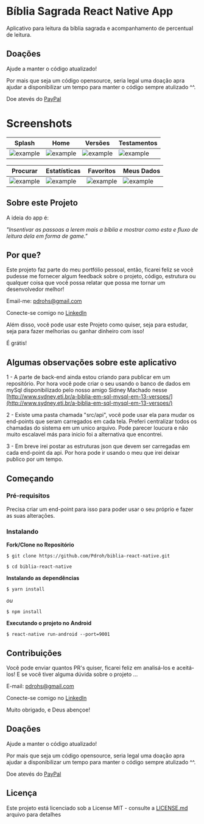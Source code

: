 # Bíblia Sagrada React Native App
Aplicativo para leitura da bíblia sagrada e acompanhamento de percentual de leitura.

## Doações
Ajude a manter o código atualizado!

Por mais que seja um código opensource, seria legal uma doação apra ajudar a disponibilizar um tempo para manter o código sempre atulizado ^^.

Doe atevés do [PayPal](https://www.paypal.com/cgi-bin/webscr?cmd=_donations&business=SR6NZHJB3CMPN&item_name=Ajudar+na+manuten%C3%A7%C3%A3o+do+c%C3%B3digo%21&currency_code=BRL)

# Screenshots
| Splash | Home | Versões | Testamentos |
|----------|----------|----------|----------|
| ![example](https://accessfast.com.br/images/app-biblia/Screenshot_1.jpg) |  ![example](https://accessfast.com.br/old/site_20240219/images/app-biblia/Screenshot_2.jpg) | ![example](https://accessfast.com.br/old/site_20240219/images/app-biblia/Screenshot_3.jpg) | ![example](https://accessfast.com.br/old/site_20240219/images/app-biblia/Screenshot_4.jpg) |

| Procurar | Estatísticas | Favoritos | Meus Dados |
|----------|----------|----------|----------|
| ![example](https://accessfast.com.br/old/site_20240219/images/app-biblia/Screenshot_5.jpg) |  ![example](https://accessfast.com.br/old/site_20240219/images/app-biblia/Screenshot_6.jpg) | ![example](https://accessfast.com.br/old/site_20240219/images/app-biblia/Screenshot_7.jpg) | ![example](https://accessfast.com.br/old/site_20240219/images/app-biblia/Screenshot_8.jpg) |

## Sobre este Projeto
A ideia do app é:

_"Insentivar as passoas a lerem mais a bíblia e mostrar como esta e fluxo de leitura dela em forma de game."_

## Por que?

Este projeto faz parte do meu portfólio pessoal, então, ficarei feliz se você pudesse me fornecer algum feedback sobre o projeto, código, estrutura ou qualquer coisa que você possa relatar que possa me tornar um desenvolvedor melhor!

Email-me: pdrohs@gmail.com

Conecte-se comigo no [LinkedIn](https://www.linkedin.com/in/pedro-henrique-30583245/)

Além disso, você pode usar este Projeto como quiser, seja para estudar, seja para fazer melhorias ou ganhar dinheiro com isso!

É grátis!

## Algumas observações sobre este aplicativo

1 - A parte de back-end ainda estou criando para publicar em um repositório. Por hora você pode criar o seu usando o banco de dados em mySql disponibilizado pelo nosso amigo Sidney Machado nesse [http://www.sydney.eti.br/a-biblia-em-sql-mysql-em-13-versoes/](http://www.sydney.eti.br/a-biblia-em-sql-mysql-em-13-versoes/)

2 - Existe uma pasta chamada "src/api", você pode usar ela para mudar os end-points que seram carregados em cada tela. Preferi centralizar todos os chamadas do sistema em um unico arquivo. Pode parecer loucura e não muito escalavel más para inicio foi a alternativa que encontrei.

3 - Em breve irei postar as estruturas json que devem ser carregadas em cada end-point da api. Por hora pode ir usando o meu que irei deixar publico por um tempo.

## Começando

### Pré-requisitos

Precisa criar um end-point para isso para poder usar o seu próprio e fazer as suas alterações.

### Instalando

**Fork/Clone no Repositório**

```
$ git clone https://github.com/Pdroh/biblia-react-native.git

$ cd biblia-react-native
```


**Instalando as dependências**

```
$ yarn install
```

_ou_

```
$ npm install
```


**Executando o projeto no Android**

```
$ react-native run-android --port=9001
```

## Contribuições

Você pode enviar quantos PR's quiser, ficarei feliz em analisá-los e aceitá-los! E se você tiver alguma dúvida sobre o projeto ...

E-mail: pdrohs@gmail.com

Conecte-se comigo no [LinkedIn](https://www.linkedin.com/in/pedro-henrique-30583245/)

Muito obrigado, e Deus abençoe!

## Doações
Ajude a manter o código atualizado!

Por mais que seja um código opensource, seria legal uma doação apra ajudar a disponibilizar um tempo para manter o código sempre atulizado ^^.

Doe atevés do [PayPal](https://www.paypal.com/cgi-bin/webscr?cmd=_donations&business=SR6NZHJB3CMPN&item_name=Ajudar+na+manuten%C3%A7%C3%A3o+do+c%C3%B3digo%21&currency_code=BRL)

## Licença

Este projeto está licenciado sob a License MIT - consulte a [LICENSE.md](https://github.com/Pdroh/biblia-react-native/blob/master/LICENSE) arquivo para detalhes
